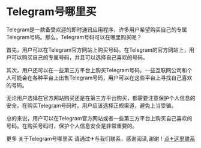 # Telegram号哪里买

Telegram是一款备受欢迎的即时通讯应用程序，许多用户希望购买自己的专属Telegram号码。那么，Telegram号码可以在哪里购买呢？

首先，用户可以在Telegram官方网站上购买号码。在Telegram的官方网站上，用户可以购买自己的专属号码，并且可以选择自己喜欢的号码。

其次，用户还可以在一些第三方平台上购买Telegram号码。一些互联网公司和个人可能会在各种平台上出售Telegram号码，用户可以在这些平台上寻找自己喜欢的号码。

无论用户选择在官方网站购买还是在第三方平台购买，都需要注意保护个人信息的安全。在购买Telegram号码时，用户应该选择正规渠道，避免上当受骗。

总的来说，用户可以在Telegram官方网站或者一些第三方平台上购买自己喜欢的号码。在购买号码时，保护个人信息安全是非常重要的。

更多 关于Telegram号哪里买 请通过✈与我们联系，感谢阅读,谢谢！[点✈这里联系](https://sms.k02.cc)